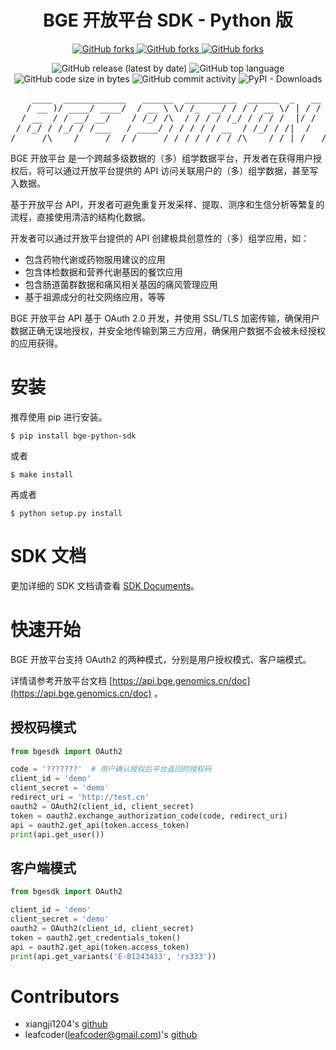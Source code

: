 
<div align="center">

# BGE 开放平台 SDK - Python 版


<p>
    <!-- Place this tag where you want the button to render. -->
    <a class="github-button" href="https://github.com/teambge/bge-python-sdk/subscription" data-color-scheme="no-preference: light; light: light; dark: dark;" data-show-count="true" aria-label="Watch teambge/bge-python-sdk on GitHub">
        <img alt="GitHub forks" src="https://img.shields.io/github/watchers/teambge/bge-python-sdk?style=social">
    </a>
    <a class="github-button" href="https://github.com/teambge/bge-python-sdk" data-color-scheme="no-preference: light; light: light; dark: dark;" data-show-count="true" aria-label="Star teambge/bge-python-sdk on GitHub">
        <img alt="GitHub forks" src="https://img.shields.io/github/stars/teambge/bge-python-sdk?style=social">
    </a>
    <a class="github-button" href="https://github.com/teambge/bge-python-sdk/fork" data-color-scheme="no-preference: light; light: light; dark: dark;" data-show-count="true" aria-label="Fork teambge/bge-python-sdk on GitHub">
        <img alt="GitHub forks" src="https://img.shields.io/github/forks/teambge/bge-python-sdk?style=social">
    </a>
</p>

<p>
    <img src="https://img.shields.io/github/v/release/teambge/bge-python-sdk" data-origin="https://img.shields.io/github/v/release/teambge/bge-python-sdk" alt="GitHub release (latest by date)">
    <img src="https://img.shields.io/github/languages/top/teambge/bge-python-sdk" data-origin="https://img.shields.io/github/languages/top/teambge/bge-python-sdk" alt="GitHub top language">
    <img src="https://img.shields.io/github/languages/code-size/teambge/bge-python-sdk" data-origin="https://img.shields.io/github/languages/code-size/teambge/bge-python-sdk" alt="GitHub code size in bytes">
    <img src="https://img.shields.io/github/commit-activity/w/teambge/bge-python-sdk" data-origin="https://img.shields.io/github/commit-activity/w/teambge/bge-python-sdk" alt="GitHub commit activity">
    <img src="https://static.pepy.tech/personalized-badge/bge-python-sdk?period=total&units=international_system&left_color=grey&right_color=blue&left_text=Downloads" data-origin="https://static.pepy.tech/personalized-badge/bge-python-sdk?period=total&units=international_system&left_color=grey&right_color=blue&left_text=Downloads" alt="PyPI - Downloads">
</p>

<pre>
    ____  ____________   ______  __________  ______  _   __   _____ ____  __ __
   / __ )/ ____/ ____/  / __ \ \/ /_  __/ / / / __ \/ | / /  / ___// __ \/ //_/
  / __  / / __/ __/    / /_/ /\  / / / / /_/ / / / /  |/ /   \__ \/ / / / ,<   
 / /_/ / /_/ / /___   / ____/ / / / / / __  / /_/ / /|  /   ___/ / /_/ / /| |  
/_____/\____/_____/  /_/     /_/ /_/ /_/ /_/\____/_/ |_/   /____/_____/_/ |_| 
</pre>

</div>

BGE 开放平台 是一个跨越多级数据的（多）组学数据平台，开发者在获得用户授权后，将可以通过开放平台提供的 API 访问关联用户的（多）组学数据，甚至写入数据。

基于开放平台 API，开发者可避免重复开发采样、提取、测序和生信分析等繁复的流程，直接使用清洁的结构化数据。

开发者可以通过开放平台提供的 API 创建极具创意性的（多）组学应用，如：

* 包含药物代谢或药物服用建议的应用
* 包含体检数据和营养代谢基因的餐饮应用
* 包含肠道菌群数据和痛风相关基因的痛风管理应用
* 基于祖源成分的社交网络应用，等等

BGE 开放平台 API 基于 OAuth 2.0 开发，并使用 SSL/TLS 加密传输，确保用户数据正确无误地授权，并安全地传输到第三方应用，确保用户数据不会被未经授权的应用获得。

# 安装

推荐使用 pip 进行安装。

```shell
$ pip install bge-python-sdk
```

或者

```shell
$ make install
```

再或者

```shell
$ python setup.py install
```

# SDK 文档

更加详细的 SDK 文档请查看 [SDK Documents](https://teambge.github.io/bge-python-sdk/)。

# 快速开始

BGE 开放平台支持 OAuth2 的两种模式，分别是用户授权模式、客户端模式。

详情请参考开放平台文档 [https://api.bge.genomics.cn/doc](https://api.bge.genomics.cn/doc) 。

## 授权码模式

```python
from bgesdk import OAuth2

code = '???????'  # 用户确认授权后平台返回的授权码
client_id = 'demo'
client_secret = 'demo'
redirect_uri = 'http://test.cn'
oauth2 = OAuth2(client_id, client_secret)
token = oauth2.exchange_authorization_code(code, redirect_uri)
api = oauth2.get_api(token.access_token)
print(api.get_user())
```

## 客户端模式

```python
from bgesdk import OAuth2

client_id = 'demo'
client_secret = 'demo'
oauth2 = OAuth2(client_id, client_secret)
token = oauth2.get_credentials_token()
api = oauth2.get_api(token.access_token)
print(api.get_variants('E-B1243433', 'rs333'))
```

# Contributors

* xiangji1204's [github](https://github.com/xiangji1204)
* leafcoder(leafcoder@gmail.com)'s [github](https://github.com/leafcoder)
